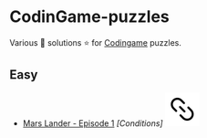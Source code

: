 # CodinGame-puzzles

Various :star2: solutions :star: for [Codingame](https://www.codingame.com/training) puzzles.

## Easy

- [Mars Lander - Episode 1](/Easy/marsLander-ep01.js) _[Conditions]_ [![url](url.svg)](https://www.codingame.com/training/easy/mars-lander-episode-1)

